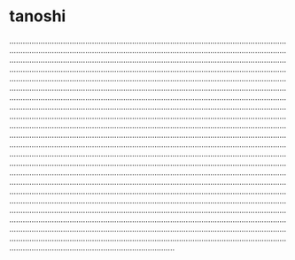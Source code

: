 # tanoshi
..................................................................................................................................................................................................................................................................................................................................................................................................................................................................................................................................................................................................................................................................................................................................................................................................................................................................................................................................................................................................................................................................................................................................................................................................................................................................................................................................................................................................................................................................................................................................................................................................................................................................................................................................................................................................................................................................................................................................................................................................................................................................................................................................................................................................................................................................................................................................................................................................................................................................................................................................................................................................................................................................................................................................................................................................................................................................................................................